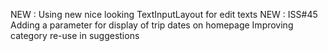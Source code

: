 NEW : Using new nice looking TextInputLayout for edit texts
NEW : ISS#45 Adding a parameter for display of trip dates on homepage
Improving category re-use in suggestions